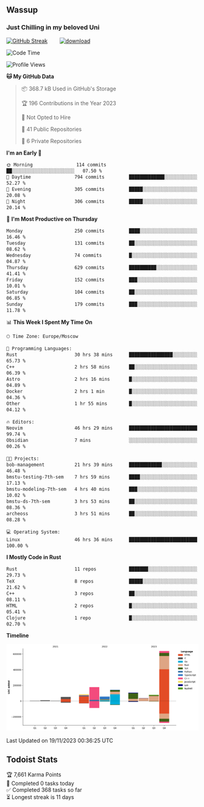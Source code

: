 ## Wassup 
### Just Chilling in my beloved Uni 

<!--
-->

[![GitHub Streak](http://github-readme-streak-stats.herokuapp.com?user=archeoss&theme=shades-of-purple&hide_border=true&date_format=j%20M%5B%20Y%5D)](https://git.io/streak-stats)&nbsp;&nbsp;&nbsp;&nbsp;&nbsp;&nbsp;&nbsp;&nbsp;[![download](https://user-images.githubusercontent.com/68448737/147796309-d8b65b1d-4dde-40d9-b03a-2b42aaa6cd43.jpeg)
](http://bmstu.ru/)

<!--START_SECTION:waka-->
![Code Time](http://img.shields.io/badge/Code%20Time-2%2C068%20hrs%2018%20mins-blue)

![Profile Views](http://img.shields.io/badge/Profile%20Views-0-blue)

**🐱 My GitHub Data** 

> 📦 368.7 kB Used in GitHub's Storage 
 > 
> 🏆 196 Contributions in the Year 2023
 > 
> 🚫 Not Opted to Hire
 > 
> 📜 41 Public Repositories 
 > 
> 🔑 6 Private Repositories 
 > 
**I'm an Early 🐤** 

```text
🌞 Morning                114 commits         ██░░░░░░░░░░░░░░░░░░░░░░░   07.50 % 
🌆 Daytime                794 commits         █████████████░░░░░░░░░░░░   52.27 % 
🌃 Evening                305 commits         █████░░░░░░░░░░░░░░░░░░░░   20.08 % 
🌙 Night                  306 commits         █████░░░░░░░░░░░░░░░░░░░░   20.14 % 
```
📅 **I'm Most Productive on Thursday** 

```text
Monday                   250 commits         ████░░░░░░░░░░░░░░░░░░░░░   16.46 % 
Tuesday                  131 commits         ██░░░░░░░░░░░░░░░░░░░░░░░   08.62 % 
Wednesday                74 commits          █░░░░░░░░░░░░░░░░░░░░░░░░   04.87 % 
Thursday                 629 commits         ██████████░░░░░░░░░░░░░░░   41.41 % 
Friday                   152 commits         ███░░░░░░░░░░░░░░░░░░░░░░   10.01 % 
Saturday                 104 commits         ██░░░░░░░░░░░░░░░░░░░░░░░   06.85 % 
Sunday                   179 commits         ███░░░░░░░░░░░░░░░░░░░░░░   11.78 % 
```


📊 **This Week I Spent My Time On** 

```text
🕑︎ Time Zone: Europe/Moscow

💬 Programming Languages: 
Rust                     30 hrs 38 mins      ████████████████░░░░░░░░░   65.73 % 
C++                      2 hrs 58 mins       ██░░░░░░░░░░░░░░░░░░░░░░░   06.39 % 
Astro                    2 hrs 16 mins       █░░░░░░░░░░░░░░░░░░░░░░░░   04.89 % 
Docker                   2 hrs 1 min         █░░░░░░░░░░░░░░░░░░░░░░░░   04.36 % 
Other                    1 hr 55 mins        █░░░░░░░░░░░░░░░░░░░░░░░░   04.12 % 

🔥 Editors: 
Neovim                   46 hrs 29 mins      █████████████████████████   99.74 % 
Obsidian                 7 mins              ░░░░░░░░░░░░░░░░░░░░░░░░░   00.26 % 

🐱‍💻 Projects: 
bob-management           21 hrs 39 mins      ████████████░░░░░░░░░░░░░   46.48 % 
bmstu-testing-7th-sem    7 hrs 59 mins       ████░░░░░░░░░░░░░░░░░░░░░   17.13 % 
bmstu-modeling-7th-sem   4 hrs 40 mins       ███░░░░░░░░░░░░░░░░░░░░░░   10.02 % 
bmstu-ds-7th-sem         3 hrs 53 mins       ██░░░░░░░░░░░░░░░░░░░░░░░   08.36 % 
archeoss                 3 hrs 51 mins       ██░░░░░░░░░░░░░░░░░░░░░░░   08.28 % 

💻 Operating System: 
Linux                    46 hrs 36 mins      █████████████████████████   100.00 % 
```

**I Mostly Code in Rust** 

```text
Rust                     11 repos            ███████░░░░░░░░░░░░░░░░░░   29.73 % 
TeX                      8 repos             █████░░░░░░░░░░░░░░░░░░░░   21.62 % 
C++                      3 repos             ██░░░░░░░░░░░░░░░░░░░░░░░   08.11 % 
HTML                     2 repos             █░░░░░░░░░░░░░░░░░░░░░░░░   05.41 % 
Clojure                  1 repo              █░░░░░░░░░░░░░░░░░░░░░░░░   02.70 % 
```



**Timeline**

![Lines of Code chart](https://raw.githubusercontent.com/archeoss/archeoss/master/assets/bar_graph.png)


 Last Updated on 19/11/2023 00:36:25 UTC
<!--END_SECTION:waka-->

## Todoist Stats

<!-- TODO-IST:START -->
🏆  7,661 Karma Points           
🌸  Completed 0 tasks today           
✅  Completed 368 tasks so far           
⏳  Longest streak is 11 days
<!-- TODO-IST:END -->
